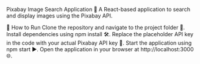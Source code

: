 Pixabay Image Search Application 🌟
A React-based application to search and display images using the Pixabay API.

🚀 How to Run
Clone the repository and navigate to the project folder 📂.
Install dependencies using npm install 🛠️.
Replace the placeholder API key in the code with your actual Pixabay API key 🔑.
Start the application using npm start ▶️.
Open the application in your browser at http://localhost:3000 🌐.
